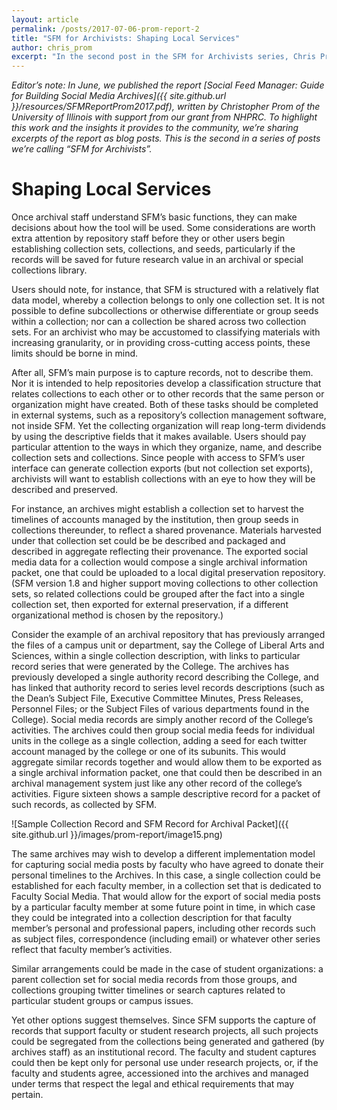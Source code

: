 ```yaml
---
layout: article
permalink: /posts/2017-07-06-prom-report-2
title: "SFM for Archivists: Shaping Local Services"
author: chris_prom
excerpt: "In the second post in the SFM for Archivists series, Chris Prom discusses strategies for shaping local collections."   
---
```


*Editor’s note: In June, we published the report [Social Feed Manager: Guide for Building Social Media Archives]({{ site.github.url }}/resources/SFMReportProm2017.pdf), written by Christopher Prom of the University of Illinois with support from our grant from NHPRC. To highlight this work and the insights it provides to the community, we’re sharing excerpts of the report as blog posts. This is the second in a series of posts we’re calling “SFM for Archivists”.*

# Shaping Local Services
Once archival staff understand SFM’s basic functions, they can make decisions about how the tool will be used. Some considerations are worth extra attention by repository staff before they or other users begin establishing collection sets, collections, and seeds, particularly if the records will be saved for future research value in an archival or special collections library.

Users should note, for instance, that SFM is structured with a relatively flat data model, whereby a collection belongs to only one collection set. It is not possible to define subcollections or otherwise differentiate or group seeds within a collection; nor can a collection be shared across two collection sets. For an archivist who may be accustomed to classifying materials with increasing granularity, or in providing cross-cutting access points, these limits should be borne in mind.

After all, SFM’s main purpose is to capture records, not to describe them. Nor it is intended to help repositories develop a classification structure that relates collections to each other or to other records that the same person or organization might have created. Both of these tasks should be completed in external systems, such as a repository’s collection management software, not inside SFM. Yet the collecting organization will reap long-term dividends by using the descriptive fields that it makes available. Users should pay particular attention to the ways in which they organize, name, and describe collection sets and collections. Since people with access to SFM’s user interface can generate collection exports (but not collection set exports), archivists will want to establish collections with an eye to how they will be described and preserved.

For instance, an archives might establish a collection set to harvest the timelines of accounts managed by the institution, then group seeds in collections thereunder, to reflect a shared provenance. Materials harvested under that collection set could be be described and packaged and described in aggregate reflecting their provenance. The exported social media data for a collection would compose a single archival information packet, one that could be uploaded to a local digital preservation repository. (SFM version 1.8 and higher support moving collections to other collection sets, so related collections could be grouped after the fact into a single collection set, then exported for external preservation, if a different organizational method is chosen by the repository.)

Consider the example of an archival repository that has previously arranged the files of a campus unit or department, say the College of Liberal Arts and Sciences, within a single collection description, with links to particular record series that were generated by the College. The archives has previously developed a single authority record describing the College, and has linked that authority record to series level records descriptions (such as the Dean’s Subject File, Executive Committee Minutes, Press Releases, Personnel Files; or the Subject Files of various departments found in the College). Social media records are simply another record of the College’s activities. The archives could then group social media feeds for individual units in the college as a single collection, adding a seed for each twitter account managed by the college or one of its subunits. This would aggregate similar records together and would allow them to be exported as a single archival information packet, one that could then be described in an archival management system just like any other record of the college’s activities. Figure sixteen shows a sample descriptive record for a packet of such records, as collected by SFM.

![Sample Collection Record and SFM Record for Archival Packet]({{ site.github.url }}/images/prom-report/image15.png)

The same archives may wish to develop a different implementation model for capturing social media posts by faculty who have agreed to donate their personal timelines to the Archives. In this case, a single collection could be established for each faculty member, in a collection set that is dedicated to Faculty Social Media. That would allow for the export of social media posts by a particular faculty member at some future point in time, in which case they could be integrated into a collection description for that faculty member’s personal and professional papers, including other records such as subject files, correspondence (including email) or whatever other series reflect that faculty member’s activities.

Similar arrangements could be made in the case of student organizations: a parent collection set for social media records from those groups, and collections grouping twitter timelines or search captures related to particular student groups or campus issues.

Yet other options suggest themselves. Since SFM supports the capture of records that support faculty or student research projects, all such projects could be segregated from the collections being generated and gathered (by archives staff) as an institutional record. The faculty and student captures could then be kept only for personal use under research projects, or, if the faculty and students agree, accessioned into the archives and managed under terms that respect the legal and ethical requirements that may pertain.


